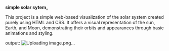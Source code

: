 __________simple solar sytem___________

This project is a simple web-based visualization of the solar system created purely using HTML and CSS. It offers a visual representation of the sun, Earth, and Moon, demonstrating their orbits and appearances through basic animations and styling.

output:
![Uploading image.png…]()
